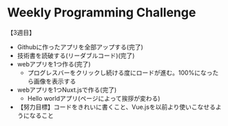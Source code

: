 # Weekly Programming Challenge

【3週目】

- Githubに作ったアプリを全部アップする(完了)
- 技術書を読破する(リーダブルコード)(完了)
- webアプリを1つ作る(完了)
  - プログレスバーをクリックし続ける度にロードが進む。100%になったら画像を表示する
- webアプリを1つNuxt.jsで作る(完了)
  - Hello worldアプリ(ページによって挨拶が変わる)
- 【努力目標】コードをきれいに書くこと、Vue.jsを以前より使いこなせるようになること
